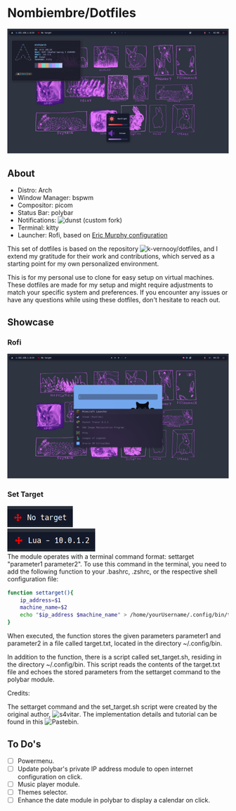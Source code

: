 # Nombiembre/Dotfiles

![Desktop Image](showcase/Desktop.png)

## About
- Distro: Arch
- Window Manager: bspwm
- Compositor: picom
- Status Bar: polybar
- Notifications: ![dunst (custom fork)](https://github.com/k-vernooy/dunst/tree/progress-styling)
- Terminal: kitty
- Launcher: Rofi, based on [Eric Murphy configuration](https://youtu.be/TutfIwxSE_s)

  
This set of dotfiles is based on the repository ![k-vernooy/dotfiles](https://github.com/k-vernooy/dotfiles), and I extend my gratitude for their work and contributions, which served as a starting point for my own personalized environment.
 
This is for my personal use to clone for easy setup on virtual machines. These dotfiles are made for my setup and might require adjustments to match your specific system and preferences. If you encounter any issues or have any questions while using these dotfiles, don't hesitate to reach out.

## Showcase

### Rofi
![Rofi Image](showcase/rofi.png)

### Set Target
![No Target](showcase/no_target.png)<br>![Target](showcase/target.png)<br>
The module operates with a terminal command format: settarget "parameter1 parameter2". To use this command in the terminal, you need to add the following function to your .bashrc, .zshrc, or the respective shell configuration file:

```sh
function settarget(){
    ip_address=$1
    machine_name=$2
    echo "$ip_address $machine_name" > /home/yourUsername/.config/bin/target.txt
}
```

When executed, the function stores the given parameters parameter1 and parameter2 in a file called target.txt, located in the directory ~/.config/bin.

In addition to the function, there is a script called set_target.sh, residing in the directory ~/.config/bin. This script reads the contents of the target.txt file and echoes the stored parameters from the settarget command to the polybar module.

Credits:

The settarget command and the set_target.sh script were created by the original author, ![s4vitar](https://github.com/s4vitar). The implementation details and tutorial can be found in this ![Pastebin](https://pastebin.com/FABzmBP9).


## To Do's
- [ ] Powermenu.
- [ ] Update polybar's private IP address module to open internet configuration on click.
- [ ] Music player module.
- [ ] Themes selector.
- [ ] Enhance the date module in polybar to display a calendar on click.
